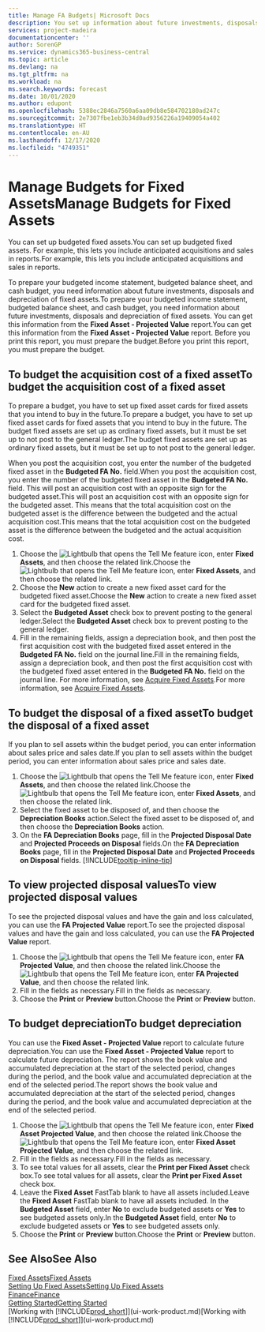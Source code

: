```yaml
---
title: Manage FA Budgets| Microsoft Docs
description: You set up information about future investments, disposals, and depreciation of fixed assets to help prepare budgets and forecasts.
services: project-madeira
documentationcenter: ''
author: SorenGP
ms.service: dynamics365-business-central
ms.topic: article
ms.devlang: na
ms.tgt_pltfrm: na
ms.workload: na
ms.search.keywords: forecast
ms.date: 10/01/2020
ms.author: edupont
ms.openlocfilehash: 5388ec2846a7560a6aa09db8e584702180ad247c
ms.sourcegitcommit: 2e7307fbe1eb3b34d0ad9356226a19409054a402
ms.translationtype: HT
ms.contentlocale: en-AU
ms.lasthandoff: 12/17/2020
ms.locfileid: "4749351"
---
```

# <a name="manage-budgets-for-fixed-assets"></a><span data-ttu-id="b5345-103">Manage Budgets for Fixed Assets</span><span class="sxs-lookup"><span data-stu-id="b5345-103">Manage Budgets for Fixed Assets</span></span>
<span data-ttu-id="b5345-104">You can set up budgeted fixed assets.</span><span class="sxs-lookup"><span data-stu-id="b5345-104">You can set up budgeted fixed assets.</span></span> <span data-ttu-id="b5345-105">For example, this lets you include anticipated acquisitions and sales in reports.</span><span class="sxs-lookup"><span data-stu-id="b5345-105">For example, this lets you include anticipated acquisitions and sales in reports.</span></span>  

<span data-ttu-id="b5345-106">To prepare your budgeted income statement, budgeted balance sheet, and cash budget, you need information about future investments, disposals and depreciation of fixed assets.</span><span class="sxs-lookup"><span data-stu-id="b5345-106">To prepare your budgeted income statement, budgeted balance sheet, and cash budget, you need information about future investments, disposals and depreciation of fixed assets.</span></span> <span data-ttu-id="b5345-107">You can get this information from the **Fixed Asset - Projected Value** report.</span><span class="sxs-lookup"><span data-stu-id="b5345-107">You can get this information from the **Fixed Asset - Projected Value** report.</span></span> <span data-ttu-id="b5345-108">Before you print this report, you must prepare the budget.</span><span class="sxs-lookup"><span data-stu-id="b5345-108">Before you print this report, you must prepare the budget.</span></span>  

## <a name="to-budget-the-acquisition-cost-of-a-fixed-asset"></a><span data-ttu-id="b5345-109">To budget the acquisition cost of a fixed asset</span><span class="sxs-lookup"><span data-stu-id="b5345-109">To budget the acquisition cost of a fixed asset</span></span>
<span data-ttu-id="b5345-110">To prepare a budget, you have to set up fixed asset cards for fixed assets that you intend to buy in the future.</span><span class="sxs-lookup"><span data-stu-id="b5345-110">To prepare a budget, you have to set up fixed asset cards for fixed assets that you intend to buy in the future.</span></span> <span data-ttu-id="b5345-111">The budget fixed assets are set up as ordinary fixed assets, but it must be set up to not post to the general ledger.</span><span class="sxs-lookup"><span data-stu-id="b5345-111">The budget fixed assets are set up as ordinary fixed assets, but it must be set up to not post to the general ledger.</span></span>

<span data-ttu-id="b5345-112">When you post the acquisition cost, you enter the number of the budgeted fixed asset in the **Budgeted FA No.** field.</span><span class="sxs-lookup"><span data-stu-id="b5345-112">When you post the acquisition cost, you enter the number of the budgeted fixed asset in the **Budgeted FA No.** field.</span></span> <span data-ttu-id="b5345-113">This will post an acquisition cost with an opposite sign for the budgeted asset.</span><span class="sxs-lookup"><span data-stu-id="b5345-113">This will post an acquisition cost with an opposite sign for the budgeted asset.</span></span> <span data-ttu-id="b5345-114">This means that the total acquisition cost on the budgeted asset is the difference between the budgeted and the actual acquisition cost.</span><span class="sxs-lookup"><span data-stu-id="b5345-114">This means that the total acquisition cost on the budgeted asset is the difference between the budgeted and the actual acquisition cost.</span></span>

1. <span data-ttu-id="b5345-115">Choose the ![Lightbulb that opens the Tell Me feature](media/ui-search/search_small.png "Tell me what you want to do") icon, enter **Fixed Assets**, and then choose the related link.</span><span class="sxs-lookup"><span data-stu-id="b5345-115">Choose the ![Lightbulb that opens the Tell Me feature](media/ui-search/search_small.png "Tell me what you want to do") icon, enter **Fixed Assets**, and then choose the related link.</span></span>
2. <span data-ttu-id="b5345-116">Choose the **New** action to create a new fixed asset card for the budgeted fixed asset.</span><span class="sxs-lookup"><span data-stu-id="b5345-116">Choose the **New** action to create a new fixed asset card for the budgeted fixed asset.</span></span>
3. <span data-ttu-id="b5345-117">Select the **Budgeted Asset** check box to prevent posting to the general ledger.</span><span class="sxs-lookup"><span data-stu-id="b5345-117">Select the **Budgeted Asset** check box to prevent posting to the general ledger.</span></span>
4. <span data-ttu-id="b5345-118">Fill in the remaining fields, assign a depreciation book, and then post the first acquisition cost with the budgeted fixed asset entered in the **Budgeted FA No.** field on the journal line.</span><span class="sxs-lookup"><span data-stu-id="b5345-118">Fill in the remaining fields, assign a depreciation book, and then post the first acquisition cost with the budgeted fixed asset entered in the **Budgeted FA No.** field on the journal line.</span></span> <span data-ttu-id="b5345-119">For more information, see [Acquire Fixed Assets](fa-how-acquire.md).</span><span class="sxs-lookup"><span data-stu-id="b5345-119">For more information, see [Acquire Fixed Assets](fa-how-acquire.md).</span></span>

## <a name="to-budget-the-disposal-of-a-fixed-asset"></a><span data-ttu-id="b5345-120">To budget the disposal of a fixed asset</span><span class="sxs-lookup"><span data-stu-id="b5345-120">To budget the disposal of a fixed asset</span></span>
<span data-ttu-id="b5345-121">If you plan to sell assets within the budget period, you can enter information about sales price and sales date.</span><span class="sxs-lookup"><span data-stu-id="b5345-121">If you plan to sell assets within the budget period, you can enter information about sales price and sales date.</span></span>

1. <span data-ttu-id="b5345-122">Choose the ![Lightbulb that opens the Tell Me feature](media/ui-search/search_small.png "Tell me what you want to do") icon, enter **Fixed Assets**, and then choose the related link.</span><span class="sxs-lookup"><span data-stu-id="b5345-122">Choose the ![Lightbulb that opens the Tell Me feature](media/ui-search/search_small.png "Tell me what you want to do") icon, enter **Fixed Assets**, and then choose the related link.</span></span>
2. <span data-ttu-id="b5345-123">Select the fixed asset to be disposed of, and then choose the **Depreciation Books** action.</span><span class="sxs-lookup"><span data-stu-id="b5345-123">Select the fixed asset to be disposed of, and then choose the **Depreciation Books** action.</span></span>
3. <span data-ttu-id="b5345-124">On the **FA Depreciation Books** page, fill in the **Projected Disposal Date** and **Projected Proceeds on Disposal** fields.</span><span class="sxs-lookup"><span data-stu-id="b5345-124">On the **FA Depreciation Books** page, fill in the **Projected Disposal Date** and **Projected Proceeds on Disposal** fields.</span></span> [!INCLUDE[tooltip-inline-tip](includes/tooltip-inline-tip_md.md)]

## <a name="to-view-projected-disposal-values"></a><span data-ttu-id="b5345-125">To view projected disposal values</span><span class="sxs-lookup"><span data-stu-id="b5345-125">To view projected disposal values</span></span>
<span data-ttu-id="b5345-126">To see the projected disposal values and have the gain and loss calculated, you can use the **FA Projected Value** report.</span><span class="sxs-lookup"><span data-stu-id="b5345-126">To see the projected disposal values and have the gain and loss calculated, you can use the **FA Projected Value** report.</span></span>

1. <span data-ttu-id="b5345-127">Choose the ![Lightbulb that opens the Tell Me feature](media/ui-search/search_small.png "Tell me what you want to do") icon, enter **FA Projected Value**, and then choose the related link.</span><span class="sxs-lookup"><span data-stu-id="b5345-127">Choose the ![Lightbulb that opens the Tell Me feature](media/ui-search/search_small.png "Tell me what you want to do") icon, enter **FA Projected Value**, and then choose the related link.</span></span>
2. <span data-ttu-id="b5345-128">Fill in the fields as necessary.</span><span class="sxs-lookup"><span data-stu-id="b5345-128">Fill in the fields as necessary.</span></span>
3. <span data-ttu-id="b5345-129">Choose the **Print** or **Preview** button.</span><span class="sxs-lookup"><span data-stu-id="b5345-129">Choose the **Print** or **Preview** button.</span></span>

## <a name="to-budget-depreciation"></a><span data-ttu-id="b5345-130">To budget depreciation</span><span class="sxs-lookup"><span data-stu-id="b5345-130">To budget depreciation</span></span>
<span data-ttu-id="b5345-131">You can use the **Fixed Asset - Projected Value** report to calculate future depreciation.</span><span class="sxs-lookup"><span data-stu-id="b5345-131">You can use the **Fixed Asset - Projected Value** report to calculate future depreciation.</span></span> <span data-ttu-id="b5345-132">The report shows the book value and accumulated depreciation at the start of the selected period, changes during the period, and the book value and accumulated depreciation at the end of the selected period.</span><span class="sxs-lookup"><span data-stu-id="b5345-132">The report shows the book value and accumulated depreciation at the start of the selected period, changes during the period, and the book value and accumulated depreciation at the end of the selected period.</span></span>

1. <span data-ttu-id="b5345-133">Choose the ![Lightbulb that opens the Tell Me feature](media/ui-search/search_small.png "Tell me what you want to do") icon, enter **Fixed Asset Projected Value**, and then choose the related link.</span><span class="sxs-lookup"><span data-stu-id="b5345-133">Choose the ![Lightbulb that opens the Tell Me feature](media/ui-search/search_small.png "Tell me what you want to do") icon, enter **Fixed Asset Projected Value**, and then choose the related link.</span></span>
2. <span data-ttu-id="b5345-134">Fill in the fields as necessary.</span><span class="sxs-lookup"><span data-stu-id="b5345-134">Fill in the fields as necessary.</span></span>
3. <span data-ttu-id="b5345-135">To see total values for all assets, clear the **Print per Fixed Asset** check box.</span><span class="sxs-lookup"><span data-stu-id="b5345-135">To see total values for all assets, clear the **Print per Fixed Asset** check box.</span></span>
4. <span data-ttu-id="b5345-136">Leave the **Fixed Asset** FastTab blank to have all assets included.</span><span class="sxs-lookup"><span data-stu-id="b5345-136">Leave the **Fixed Asset** FastTab blank to have all assets included.</span></span> <span data-ttu-id="b5345-137">In the **Budgeted Asset** field, enter **No** to exclude budgeted assets or **Yes** to see budgeted assets only.</span><span class="sxs-lookup"><span data-stu-id="b5345-137">In the **Budgeted Asset** field, enter **No** to exclude budgeted assets or **Yes** to see budgeted assets only.</span></span>
5. <span data-ttu-id="b5345-138">Choose the **Print** or **Preview** button.</span><span class="sxs-lookup"><span data-stu-id="b5345-138">Choose the **Print** or **Preview** button.</span></span>

## <a name="see-also"></a><span data-ttu-id="b5345-139">See Also</span><span class="sxs-lookup"><span data-stu-id="b5345-139">See Also</span></span>
[<span data-ttu-id="b5345-140">Fixed Assets</span><span class="sxs-lookup"><span data-stu-id="b5345-140">Fixed Assets</span></span>](fa-manage.md)  
[<span data-ttu-id="b5345-141">Setting Up Fixed Assets</span><span class="sxs-lookup"><span data-stu-id="b5345-141">Setting Up Fixed Assets</span></span>](fa-setup.md)  
[<span data-ttu-id="b5345-142">Finance</span><span class="sxs-lookup"><span data-stu-id="b5345-142">Finance</span></span>](finance.md)  
[<span data-ttu-id="b5345-143">Getting Started</span><span class="sxs-lookup"><span data-stu-id="b5345-143">Getting Started</span></span>](product-get-started.md)  
<span data-ttu-id="b5345-144">[Working with [!INCLUDE[prod_short](includes/prod_short.md)]](ui-work-product.md)</span><span class="sxs-lookup"><span data-stu-id="b5345-144">[Working with [!INCLUDE[prod_short](includes/prod_short.md)]](ui-work-product.md)</span></span>
